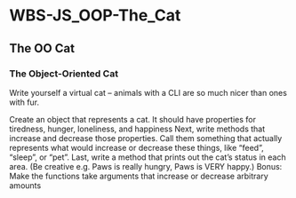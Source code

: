 # WBS-JS_OOP-The_Cat
## The OO Cat

### The Object-Oriented Cat

Write yourself a virtual cat – animals with a CLI are so much nicer than ones with fur.

Create an object that represents a cat. It should have properties for tiredness, hunger, loneliness, and happiness
Next, write methods that increase and decrease those properties. Call them something that actually represents what would increase or decrease these things, like “feed”, “sleep”, or “pet”.
Last, write a method that prints out the cat’s status in each area. (Be creative e.g. Paws is really hungry, Paws is VERY happy.)
Bonus: Make the functions take arguments that increase or decrease arbitrary amounts

